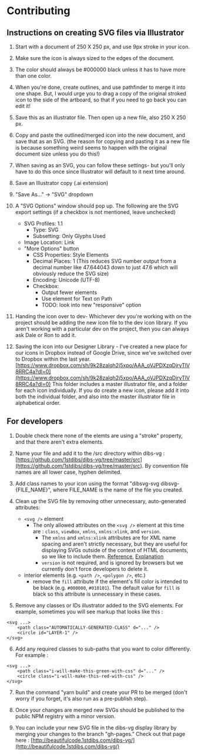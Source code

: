 # Contributing

## Instructions on creating SVG files via Illustrator

1. Start with a document of 250 X 250 px, and use 9px stroke in your icon.

2. Make sure the icon is always sized to the edges of the document.

3. The color should always be #000000 black unless it has to have more than one color.

3. When you're done, create outlines, and use pathfinder to merge it into one shape. But, I would urge you to drag a copy of the original stroked icon to the side of the artboard, so that if you need to go back you can edit it!

4. Save this as an illustrator file. Then open up a new file, also 250 X 250 px.

5. Copy and paste the outlined/merged icon into the new document, and save that as an SVG. (the reason for copying and pasting it as a new file is because something weird seems to happen with the original document size unless you do this!) 

5. When saving as an SVG, you can follow these settings- but you'll only have to do this once since Illustrator will default to it next time around.
  1. Save an Illustrator copy (.ai extension)
  2. "Save As..." -> "SVG" dropdown
  3. A "SVG Options" window should pop up. The following are the SVG export settings (if a checkbox is not mentioned, leave unchecked)
      - SVG Profiles: 1.1
          - Type: SVG
          - Subsetting: Only Glyphs Used
      - Image Location: Link
      - "More Options" button
          - CSS Properties: Style Elements
          - Decimal Places: 1 (This reduces SVG number output from a decimal number like 47.644043 down to just 47.6 which will obviously reduce the SVG size)
          - Encoding: Unicode (UTF-8)
          - Checkbox:
              - Output fewer <tspan> elements
              - Use <textPath> element for Text on Path
              - TODO: look into new "responsive" option

6. Handing the icon over to dev- Whichever dev you're working with on the project should be adding the new icon file to the dev icon library. If you aren't working with a particular dev on the project, then you can always ask Dale or Ron to add it. 

7. Saving the icon into our Designer Library - I've created a new place for our icons in Dropbox instead of Google Drive, since we've switched over to Dropbox within the last year. 
[https://www.dropbox.com/sh/9k28zalqh2j5xpo/AAA_oVJPDXzqDjryTlV8RRC4a?dl=0](https://www.dropbox.com/sh/9k28zalqh2j5xpo/AAA_oVJPDXzqDjryTlV8RRC4a?dl=0)
This folder includes a master illustrator file, and a folder for each icon individually. If you do create a new icon, please add it into both the individual folder, and also into the master illustrator file in alphabetical order. 


## For developers

1. Double check there none of the elemts are using a "stroke" property, and that there aren't extra elements.

2. Name your file and add it to the /src directory within dibs-vg : [https://github.com/1stdibs/dibs-vg/tree/master/src](https://github.com/1stdibs/dibs-vg/tree/master/src). By convention file names are all lower case, hyphen delimited. 

3. Add class names to your icon using the format "dibsvg-svg dibsvg-{FILE_NAME}", where FILE_NAME is the name of the file you created.

4. Clean up the SVG file by removing other unnecessary, auto-generated attributes:
	- `<svg />` element
		- The only allowed attributes on the `<svg />` element at this time are : `class`, `viewBox`, `xmlns`, `xmlns:xlink`, and `version`.
			- The `xmlns` and `xmlns:xlink` attributes are for XML name spacing and aren't strictly necessary, but they are useful for displaying SVGs outside of the context of HTML documents, so we like to include them. [Reference](http://stackoverflow.com/a/18468348/4002508), [Explanation](https://developer.mozilla.org/en/docs/Web/SVG/Namespaces_Crash_Course)
			- `version` is not required, and is ignored by browsers but we currently don't force developers to delete it.
	- interior elements (e.g. `<path />`, `<polygon />`, etc.)
		- remove the `fill` attribute if the element's fill color is intended to be black (e.g. `#000000`, `#010101`). The default value for `fill` is black so this attribute is unnecessary in these cases.

5. Remove any classes or IDs illustrator added to the SVG elements. For example, sometimes you will see markup that looks like this : 
```
<svg ...>
    <path class="AUTOMATICALLY-GENERATED-CLASS" d="..." />
    <circle id="LAYER-1" />
</svg>
```
6. Add any required classes to sub-paths that you want to color differently. For example :
```
<svg ...>
    <path class="i-will-make-this-green-with-css" d="..." />
    <circle class="i-will-make-this-red-with-css" />
</svg>
```
7. Run the command "yarn build" and create your PR to be merged (don't worry if you forget, it's also run as a pre-publish step).

8. Once your changes are merged new SVGs should be published to the public NPM registry with a minor version. 

9. You can include your new SVG file in the dibs-vg display library by merging your changes to the branch "gh-pages." Check out that page here : [http://beautifulcode.1stdibs.com/dibs-vg/](http://beautifulcode.1stdibs.com/dibs-vg/)

